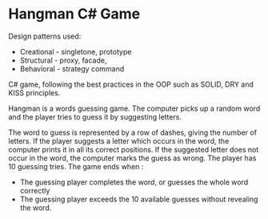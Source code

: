 Hangman C# Game
====================

Design patterns used: 
-	Creational - singletone, prototype
-	Structural - proxy, facade,
-	Behavioral - strategy command


C# game, following the best practices in the OOP such as SOLID, DRY and KISS principles.

Hangman is a words guessing game. The computer picks up a random word and the player tries to guess it by suggesting letters.

The word to guess is represented by a row of dashes, giving the number of letters. If the player suggests a letter which occurs in the word, the computer prints it in all its correct positions. If the suggested letter  does not occur in the word, the computer marks the guess as wrong. The player has 10 guessing tries. The game ends when :
- The guessing player completes the word, or guesses the whole word correctly
- The guessing player exceeds the 10 available guesses without revealing the word.
